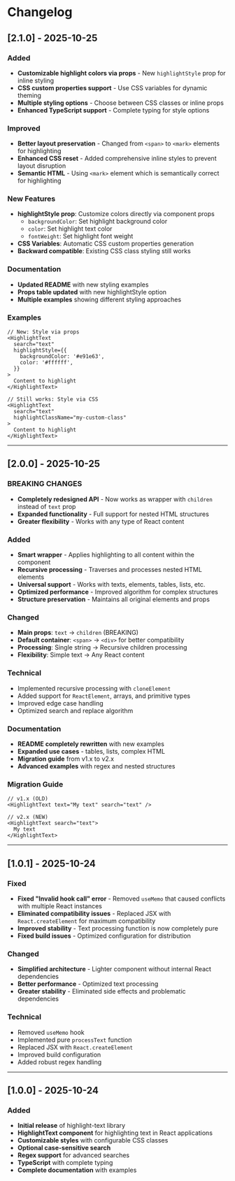 # Changelog

## [2.1.0] - 2025-10-25

### **Added**
- **Customizable highlight colors via props** - New `highlightStyle` prop for inline styling
- **CSS custom properties support** - Use CSS variables for dynamic theming
- **Multiple styling options** - Choose between CSS classes or inline props
- **Enhanced TypeScript support** - Complete typing for style options

### **Improved**
- **Better layout preservation** - Changed from `<span>` to `<mark>` elements for highlighting
- **Enhanced CSS reset** - Added comprehensive inline styles to prevent layout disruption
- **Semantic HTML** - Using `<mark>` element which is semantically correct for highlighting

### **New Features**
- **highlightStyle prop**: Customize colors directly via component props
  - `backgroundColor`: Set highlight background color
  - `color`: Set highlight text color  
  - `fontWeight`: Set highlight font weight
- **CSS Variables**: Automatic CSS custom properties generation
- **Backward compatible**: Existing CSS class styling still works

### **Documentation**
- **Updated README** with new styling examples
- **Props table updated** with new highlightStyle option
- **Multiple examples** showing different styling approaches

### **Examples**
```tsx
// New: Style via props
<HighlightText 
  search="text"
  highlightStyle={{
    backgroundColor: '#e91e63',
    color: '#ffffff',
  }}
>
  Content to highlight
</HighlightText>

// Still works: Style via CSS
<HighlightText 
  search="text"
  highlightClassName="my-custom-class"
>
  Content to highlight
</HighlightText>
```

---

## [2.0.0] - 2025-10-25

### **BREAKING CHANGES**
- **Completely redesigned API** - Now works as wrapper with `children` instead of `text` prop
- **Expanded functionality** - Full support for nested HTML structures
- **Greater flexibility** - Works with any type of React content

### **Added**
- **Smart wrapper** - Applies highlighting to all content within the component
- **Recursive processing** - Traverses and processes nested HTML elements
- **Universal support** - Works with texts, elements, tables, lists, etc.
- **Optimized performance** - Improved algorithm for complex structures
- **Structure preservation** - Maintains all original elements and props

### **Changed**
- **Main props**: `text` → `children` (BREAKING)
- **Default container**: `<span>` → `<div>` for better compatibility
- **Processing**: Single string → Recursive children processing
- **Flexibility**: Simple text → Any React content

### **Technical**
- Implemented recursive processing with `cloneElement`
- Added support for `ReactElement`, arrays, and primitive types
- Improved edge case handling
- Optimized search and replace algorithm

### **Documentation**
- **README completely rewritten** with new examples
- **Expanded use cases** - tables, lists, complex HTML
- **Migration guide** from v1.x to v2.x
- **Advanced examples** with regex and nested structures

### **Migration Guide**
```tsx
// v1.x (OLD)
<HighlightText text="My text" search="text" />

// v2.x (NEW)
<HighlightText search="text">
  My text
</HighlightText>
```

---

## [1.0.1] - 2025-10-24

### Fixed
- **Fixed "Invalid hook call" error** - Removed `useMemo` that caused conflicts with multiple React instances
- **Eliminated compatibility issues** - Replaced JSX with `React.createElement` for maximum compatibility
- **Improved stability** - Text processing function is now completely pure
- **Fixed build issues** - Optimized configuration for distribution

### Changed
- **Simplified architecture** - Lighter component without internal React dependencies
- **Better performance** - Optimized text processing
- **Greater stability** - Eliminated side effects and problematic dependencies

### Technical
- Removed `useMemo` hook
- Implemented pure `processText` function
- Replaced JSX with `React.createElement`
- Improved build configuration
- Added robust regex handling

---

## [1.0.0] - 2025-10-24

### Added
- **Initial release** of highlight-text library
- **HighlightText component** for highlighting text in React applications
- **Customizable styles** with configurable CSS classes
- **Optional case-sensitive search**
- **Regex support** for advanced searches
- **TypeScript** with complete typing
- **Complete documentation** with examples